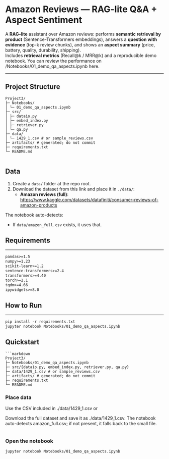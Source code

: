 # Amazon Reviews — RAG-lite Q&A + Aspect Sentiment

A **RAG-lite** assistant over Amazon reviews: performs **semantic retrieval by product** (Sentence-Transformers embeddings), answers a **question with evidence** (top-k review chunks), and shows an **aspect summary** (price, battery, quality, durability, shipping).  
Includes **retrieval metrics** (Recall@k / MRR@k) and a reproducible demo notebook.
You can review the performance on /Notebooks/01_demo_qa_aspects.ipynb here.

---

## Project Structure



```
Project3/
├─ Notebooks/
│ └─ 01_demo_qa_aspects.ipynb
├─ src/
│ ├─ dataio.py
│ ├─ embed_index.py
│ ├─ retriever.py
│ └─ qa.py
├─ data/
│ └─ 1429_1.csv # or sample_reviews.csv
├─ artifacts/ # generated; do not commit
├─ requirements.txt
└─ README.md


```
## Data

1) Create a `data/` folder at the repo root.
2) Download the dataset from this link and place it in `./data/`:
   - **Amazon reviews (full)**: <https://www.kaggle.com/datasets/datafiniti/consumer-reviews-of-amazon-products>
   

The notebook auto-detects:
- If `data/amazon_full.csv` exists, it uses that.

## Requirements

---

```markdown
pandas>=1.5
numpy>=1.23
scikit-learn>=1.2
sentence-transformers>=2.4
transformers>=4.40
torch>=2.1
tqdm>=4.66
ipywidgets>=8.0


```
## How to Run
---

```markdown
pip install -r requirements.txt
jupyter notebook Notebooks/01_demo_qa_aspects.ipynb


```
## Quickstart
```
```markdown
Project3/
├─ Notebooks/01_demo_qa_aspects.ipynb
├─ src/{dataio.py, embed_index.py, retriever.py, qa.py}
├─ data/1429_1.csv # or sample_reviews.csv
├─ artifacts/ # generated; do not commit
├─ requirements.txt
└─ README.md
```
### Place data

Use the CSV included in ./data/1429_1.csv or

Download the full dataset and save it as ./data/1429_1.csv.
The notebook auto-detects amazon_full.csv; if not present, it falls back to the small file.
```

```
### Open the notebook
```
jupyter notebook Notebooks/01_demo_qa_aspects.ipynb
